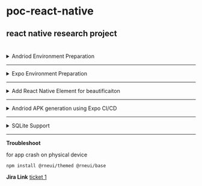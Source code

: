 # poc-react-native

## react native research project






# [](https://github.com/mnhmilu/poc-react-native/edit/main/README.md#steps)


<details>
  <summary>Andriod Environment Preparation</summary>

  ### Andriod Environment

* Download Android studio and configure environment


> nano $HOME/.bashrc

Append below lines

```shell

export ANDROID_HOME=$HOME/Android/Sdk
export PATH=$PATH:$ANDROID_HOME/emulator
export PATH=$PATH:$ANDROID_HOME/tools
export PATH=$PATH:$ANDROID_HOME/tools/bin
export PATH=$PATH:$ANDROID_HOME/platform-tools

```




> npx expo run:android --variant release

or 

-- press a to open andriod emulator || r for reload from regular command

To see log: 

`npx react-native log-android --verbose`


> open another tab to see the log if application crash



</details>

---
<details>
  <summary>Expo Environment Preparation</summary>


**signup in expo.dev**

`expo login`

`npm install -g expo-cli`

`expo init MyTSProject`

> will generate es file

`npm install --global expo-cli eas-cli` 

`npx expo run`


### Resources:

Getting Started with Expo [Ref](https://reactnative.dev/docs/0.62/typescript)


</details>  

---

<details>
  <summary>Add React Native Element for beautificaiton</summary>


[add react-native element for beautiful UI](https://github.com/react-native-elements/react-native-elements/tree/next)


[Icon Reference](https://icons.expo.fyi/)


</details>


---



<details>
  <summary>Andriod APK generation using Expo CI/CD</summary>


- build process [Ref](https://dev.to/chinmaymhatre/how-to-generate-apk-using-react-native-expo-kae)

To start expo build process

`eas build -p android --profile preview`

> go to expo.dev web and see the build progress ,when finish press install button and rest of the installation process with QR code

or

> download apk from the console apk link

</details>  

---

<details>
  <summary>SQLite Support</summary>
  
  ### Resources
  
> https://www.youtube.com/watch?v=1kSLd9oQX7c&t=15s

> https://github.com/chelseafarley/expo-sqlite-tutorial/blob/main/App.js

Note: sqlite don't run on web , use emulator or expo go mobile app to view the change

### Prerequisite

```js
// expo add expo-sqlite
// expo add expo-file-system
// expo add expo-document-picker
// expo add expo-sharing
// expo add expo-dev-client

```

</details>


---

**Troubleshoot**

for app crash on physical device

    npm install @rneui/themed @rneui/base

**Jira Link**
[ticket 1](https://mnhmilu.atlassian.net/browse/PER-46)
